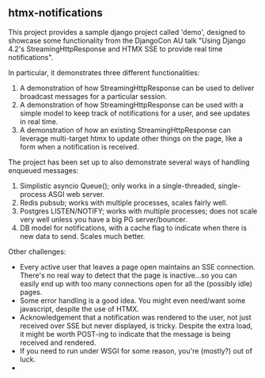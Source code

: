 htmx-notifications
------------------

This project provides a sample django project called 'demo', designed to showcase some functionality from the DjangoCon AU
talk "Using Django 4.2's StreamingHttpResponse and HTMX SSE to provide real time notifications".

In particular, it demonstrates three different functionalities:
1. A demonstration of how StreamingHttpResponse can be used to deliver broadcast messages for a particular session.
2. A demonstration of how StreamingHttpResponse can be used with a simple model to keep track of notifications for a user, and see updates in real time.
3. A demonstration of how an existing StreamingHttpResponse can leverage multi-target htmx to update other things on the page, like a form when a notification is received.

The project has been set up to also demonstrate several ways of handling enqueued messages:
1. Simplistic asyncio Queue(); only works in a single-threaded, single-process ASGI web server.
2. Redis pubsub; works with multiple processes, scales fairly well.
3. Postgres LISTEN/NOTIFY; works with multiple processes; does not scale very well unless you have a big PG server/bouncer.
4. DB model for notifications, with a cache flag to indicate when there is new data to send. Scales much better.

Other challenges:
- Every active user that leaves a page open maintains an SSE connection. There's no real way to detect that the page is
  inactive...so you can easily end up with too many connections open for all the (possibly idle) pages.
- Some error handling is a good idea. You might even need/want some javascript, despite the use of HTMX.
- Acknowledgement that a notification was rendered to the user, not just received over SSE but never displayed, is tricky. Despite the extra load, it might be worth POST-ing to indicate that the message is being received and rendered.
- If you need to run under WSGI for some reason, you're (mostly?) out of luck.
- 
